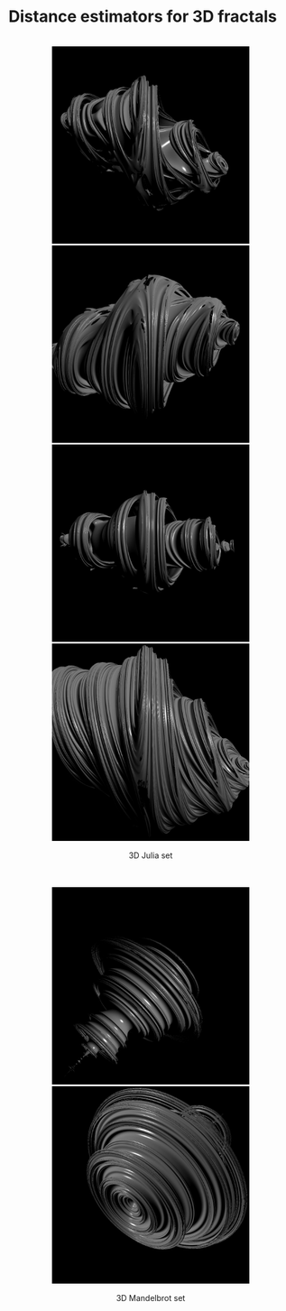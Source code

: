 # Distance estimators for 3D fractals

<br>
<div align="center">
<img src="samples/julia3d_1.png" width="350">
<img src="samples/julia3d_2.png" width="350">
<img src="samples/julia3d_3.png" width="350">
<img src="samples/julia3d_4.png" width="350">

<span>3D Julia set</span>
</div>
<br>

<br>
<div align="center">
<img src="samples/mandelbrot3d_1.png" width="350">
<img src="samples/mandelbrot3d_2.png" width="350">

<span>3D Mandelbrot set</span>
</div>
<br>
